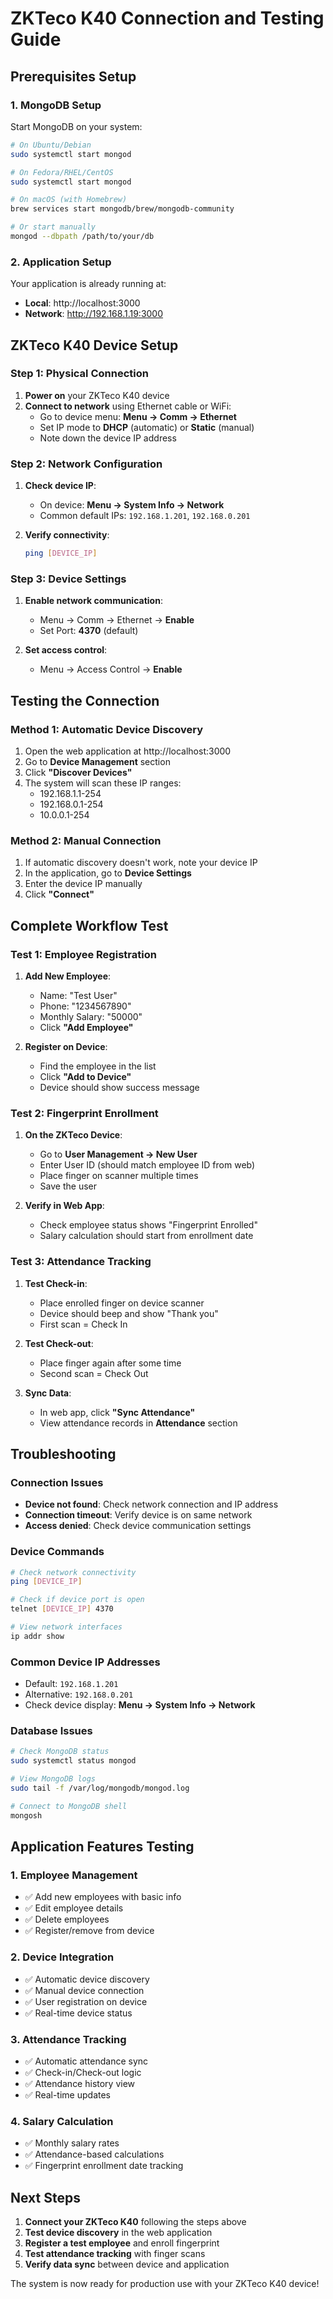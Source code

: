 # ZKTeco K40 Connection and Testing Guide

## Prerequisites Setup

### 1. MongoDB Setup
Start MongoDB on your system:
```bash
# On Ubuntu/Debian
sudo systemctl start mongod

# On Fedora/RHEL/CentOS
sudo systemctl start mongod

# On macOS (with Homebrew)
brew services start mongodb/brew/mongodb-community

# Or start manually
mongod --dbpath /path/to/your/db
```

### 2. Application Setup
Your application is already running at:
- **Local**: http://localhost:3000
- **Network**: http://192.168.1.19:3000

## ZKTeco K40 Device Setup

### Step 1: Physical Connection
1. **Power on** your ZKTeco K40 device
2. **Connect to network** using Ethernet cable or WiFi:
   - Go to device menu: **Menu → Comm → Ethernet**
   - Set IP mode to **DHCP** (automatic) or **Static** (manual)
   - Note down the device IP address

### Step 2: Network Configuration
1. **Check device IP**: 
   - On device: **Menu → System Info → Network**
   - Common default IPs: `192.168.1.201`, `192.168.0.201`
   
2. **Verify connectivity**:
   ```bash
   ping [DEVICE_IP]
   ```

### Step 3: Device Settings
1. **Enable network communication**:
   - Menu → Comm → Ethernet → **Enable**
   - Set Port: **4370** (default)
   
2. **Set access control**:
   - Menu → Access Control → **Enable**

## Testing the Connection

### Method 1: Automatic Device Discovery
1. Open the web application at http://localhost:3000
2. Go to **Device Management** section
3. Click **"Discover Devices"**
4. The system will scan these IP ranges:
   - 192.168.1.1-254
   - 192.168.0.1-254
   - 10.0.0.1-254

### Method 2: Manual Connection
1. If automatic discovery doesn't work, note your device IP
2. In the application, go to **Device Settings**
3. Enter the device IP manually
4. Click **"Connect"**

## Complete Workflow Test

### Test 1: Employee Registration
1. **Add New Employee**:
   - Name: "Test User"
   - Phone: "1234567890"
   - Monthly Salary: "50000"
   - Click **"Add Employee"**

2. **Register on Device**:
   - Find the employee in the list
   - Click **"Add to Device"**
   - Device should show success message

### Test 2: Fingerprint Enrollment
1. **On the ZKTeco Device**:
   - Go to **User Management → New User**
   - Enter User ID (should match employee ID from web)
   - Place finger on scanner multiple times
   - Save the user

2. **Verify in Web App**:
   - Check employee status shows "Fingerprint Enrolled"
   - Salary calculation should start from enrollment date

### Test 3: Attendance Tracking
1. **Test Check-in**:
   - Place enrolled finger on device scanner
   - Device should beep and show "Thank you"
   - First scan = Check In

2. **Test Check-out**:
   - Place finger again after some time
   - Second scan = Check Out

3. **Sync Data**:
   - In web app, click **"Sync Attendance"**
   - View attendance records in **Attendance** section

## Troubleshooting

### Connection Issues
- **Device not found**: Check network connection and IP address
- **Connection timeout**: Verify device is on same network
- **Access denied**: Check device communication settings

### Device Commands
```bash
# Check network connectivity
ping [DEVICE_IP]

# Check if device port is open
telnet [DEVICE_IP] 4370

# View network interfaces
ip addr show
```

### Common Device IP Addresses
- Default: `192.168.1.201`
- Alternative: `192.168.0.201`
- Check device display: **Menu → System Info → Network**

### Database Issues
```bash
# Check MongoDB status
sudo systemctl status mongod

# View MongoDB logs
sudo tail -f /var/log/mongodb/mongod.log

# Connect to MongoDB shell
mongosh
```

## Application Features Testing

### 1. Employee Management
- ✅ Add new employees with basic info
- ✅ Edit employee details
- ✅ Delete employees
- ✅ Register/remove from device

### 2. Device Integration
- ✅ Automatic device discovery
- ✅ Manual device connection
- ✅ User registration on device
- ✅ Real-time device status

### 3. Attendance Tracking
- ✅ Automatic attendance sync
- ✅ Check-in/Check-out logic
- ✅ Attendance history view
- ✅ Real-time updates

### 4. Salary Calculation
- ✅ Monthly salary rates
- ✅ Attendance-based calculations
- ✅ Fingerprint enrollment date tracking

## Next Steps

1. **Connect your ZKTeco K40** following the steps above
2. **Test device discovery** in the web application
3. **Register a test employee** and enroll fingerprint
4. **Test attendance tracking** with finger scans
5. **Verify data sync** between device and application

The system is now ready for production use with your ZKTeco K40 device!
